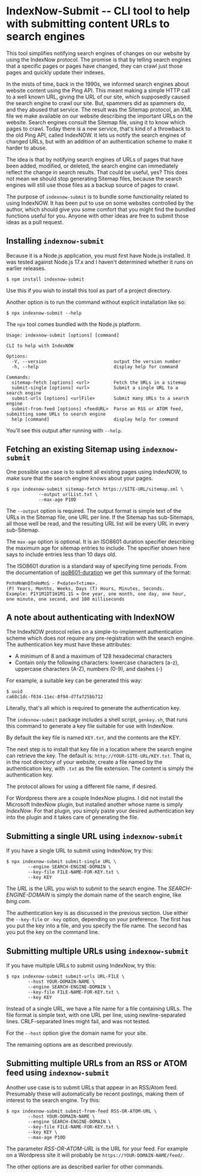 # IndexNow-Submit -- CLI tool to help with submitting content URLs to search engines

This tool simplifies notifying search engines of changes on our website by using the IndexNow protocol.  The promise is that by telling search engines that a specific pages or pages have changed, they can crawl just those pages and quickly update their indexes.

In the mists of time, back in the 1990s, we informed search engines about website content using the Ping API.  This meant making a simple HTTP call to a well known URL, giving the URL of our site, which supposedly caused the search engine to crawl our site.  But, spammers did as spammers do, and they abused that service.  The result was the Sitemap protocol, an XML file we make available on our website describing the important URLs on the website.  Search engines consult the Sitemap file, using it to know which pages to crawl.  Today there is a new service, that's kind of a throwback to the old Ping API, called IndexNOW.  It lets us notify the search engines of changed URLs, but with an addition of an authentication scheme to make it harder to abuse.

The idea is that by notifying search engines of URLs of pages that have been added, modified, or deleted, the search engine can immediately reflect the change in search results.  That could be useful, yes?  This does not mean we should stop generating Sitemap files, because the search engines will still use those files as a backup source of pages to crawl.

The purpose of `indexnow-submit` is to bundle some functionality related to using IndexNOW.  It has been put to use on some websites controlled by the author, which should give you some comfort that you might find the bundled functions useful for you.  Anyone with other ideas are free to submit those ideas as a pull request.

## Installing `indexnow-submit`

Because it is a Node.js application, you must first have Node.js installed.  It was tested against Node.js 17.x and I haven't determined whether it runs on earlier releases.

```
$ npm install indexnow-submit
```

Use this if you wish to install this tool as part of a project directory.

Another option is to run the command without explicit installation like so:

```
$ npx indexnow-submit --help
```

The `npx` tool comes bundled with the Node.js platform.

```
Usage: indexnow-submit [options] [command]

CLI to help with IndexNOW

Options:
  -V, --version                         output the version number
  -h, --help                            display help for command

Commands:
  sitemap-fetch [options] <url>         Fetch the URLs in a sitemap
  submit-single [options] <url>         Submit a single URL to a search engine
  submit-urls [options] <urlFile>       Submit many URLs to a search engine
  submit-from-feed [options] <feedURL>  Parse an RSS or ATOM feed, submitting some URLs to search engine
  help [command]                        display help for command
```

You'll see this output after running with `--help`.

## Fetching an existing Sitemap using `indexnow-submit`

One possible use case is to submit all existing pages using IndexNOW, to make sure that the search engine knows about your pages.

```
$ npx indexnow-submit sitemap-fetch https://SITE-URL/sitemap.xml \
            --output urlList.txt \
            --max-age P10D
```

The `--output` option is required.  The output format is simple text of the URLs in the Sitemap file, one URL per line.  If the Sitemap has sub-Sitemaps, all those well be read, and the resulting URL list will be every URL in every sub-Sitemap.

The `max-age` option is optional.  It is an ISO8601 duration specifier describing the maximum age for sitemap entries to include.  The specifier shown here says to include entries less than 10 days old.

The ISO8601 duration is a standard way of specifying time periods.  From the documentation of [iso8601-duration](https://www.npmjs.com/package/iso8601-duration) we get this summary of the format:

```
PnYnMnWnDTnHnMnS - P<date>T<time>.
(P) Years, Months, Weeks, Days (T) Hours, Minutes, Seconds.
Example: P1Y1M1DT1H1M1.1S = One year, one month, one day, one hour, one minute, one second, and 100 milliseconds
```


## A note about authenticating with IndexNOW

The IndexNOW protocol relies on a simple-to-implement authentication scheme which does not require any pre-registration with the search engine.  The authentication key must have these attributes:

* A minimum of 8 and a maximum of 128 hexadecimal characters
* Contain only the following characters: lowercase characters (a-z), uppercase characters (A-Z), numbers (0-9), and dashes (-)

For example, a suitable key can be generated this way:

```
$ uuid
ca60c1dc-f034-11ec-8f94-d7fa725bb712
```

Literally, that's all which is required to generate the authentication key.

The `indexnow-submit` package includes a shell script, `genkey.sh`, that runs this command to generate a key file suitable for use with IndexNow.

By default the key file is named `KEY.txt`, and the contents are the KEY.

The next step is to install that key file in a location where the search engine can retrieve the key.  The default is:  `http://YOUR-SITE-URL/KEY.txt`.  That is, in the root directory of your website, create a file named by the authentication key, with `.txt` as the file extension.  The content is simply the authentication key.

The protocol allows for using a different file name, if desired.

For Wordpress there are a couple IndexNow plugins.  I did not install the Microsoft IndexNow plugin, but installed another whose name is simply _IndexNow_.  For that plugin, you simply paste your desired authentication key into the plugin and it takes care of generating the file.

## Submitting a single URL using `indexnow-submit`

If you have a single URL to submit using IndexNow, try this:

```
$ npx indexnow-submit submit-single URL \
        --engine SEARCH-ENGINE-DOMAIN \
        --key-file FILE-NAME-FOR-KEY.txt \
        --key KEY
```

The _URL_ is the URL you wish to submit to the search engine.  The _SEARCH-ENGINE-DOMAIN_ is simply the domain name of the search engine, like _bing.com_.

The authentication key is as discussed in the previous section.  Use either the `--key-file` or `-key` option, depending on your preference.  The first has you put the key into a file, and you specify the file name.  The second has you put the key on the command line.

## Submitting multiple URLs using `indexnow-submit`

If you have multiple URLs to submit using IndexNow, try this:

```
$ npx indexnow-submit submit-urls URL-FILE \
        --host YOUR-DOMAIN-NAME \
        --engine SEARCH-ENGINE-DOMAIN \
        --key-file FILE-NAME-FOR-KEY.txt \
        --key KEY
```

Instead of a single URL, we have a file name for a file containing URLs.  The file format is simple text, with one URL per line, using newline-separated lines.  CRLF-separated lines might fail, and was not tested.

For the `--host` option give the domain name for your site.

The remaining options are as described previously.

## Submitting multiple URLs from an RSS or ATOM feed using `indexnow-submit`

Another use case is to submit URLs that appear in an RSS/Atom feed.  Presumably these will automatically be recent postings, making them of interest to the search engine.  Try this:

```
$ npx indexnow-submit submit-from-feed RSS-OR-ATOM-URL \
        --host YOUR-DOMAIN-NAME \
        --engine SEARCH-ENGINE-DOMAIN \
        --key-file FILE-NAME-FOR-KEY.txt \
        --key KEY \
        --max-age P10D
```

The parameter _RSS-OR-ATOM-URL_ is the URL for your feed.  For example on a Wordpress site it will probably be `https://YOUR-DOMAIN-NAME/feed/`.

The other options are as described earlier for other commands.
